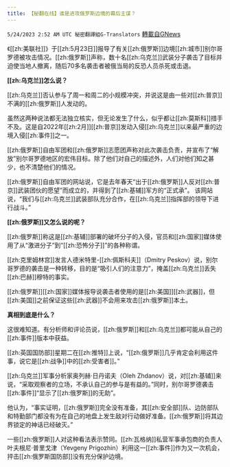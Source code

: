 ```yaml
---
title: 【秘翻在线】谁是进攻俄罗斯边境的幕后主谋？
---
```

`5/24/2023 2:52 AM UTC 秘密翻譯組G-Translators` [轉載自GNews](https://gnews.org/articles/1326012)

《[[zh:美联社]]》于[[zh:5月23日]]报导了有关[[zh:俄罗斯]]边境[[zh:城市]]别尔哥罗德被攻击情况。[[zh:俄罗斯]]声称，数十名[[zh:乌克兰]]武装分子袭击了目标并迫使当地人撤离，随后70多名袭击者被俄当局的反恐人员杀死或击退。

**[[zh:乌克兰]]怎么说？**

[[zh:乌克兰]]否认参与了周一和周二的小规模冲突，并说这是由一些对[[zh:普京]]不满的[[zh:俄罗斯]]人发动的。

虽然这两种说法都无法独立核实，但无论发生了什么，似乎都让[[zh:莫斯科]]措手不及。这是自2022年[[zh:2月]][[zh:普京]]发动入侵[[zh:乌克兰]]以来最严重的边境入侵[[zh:事件]]之一。

[[zh:俄罗斯]]自由军团和[[zh:俄罗斯]]志愿团声称对此次袭击负责，并宣布了“解放”别尔哥罗德地区的宏伟目标。除了他们对自己的描述外，人们对他们知之甚少，也不清楚他们的情况。

[[zh:俄罗斯]]自由军团的网站说，它是去年春天“出于[[zh:俄罗斯]]人反对[[zh:普京]]武装团伙的愿望”而成立的，并得到了[[zh:基辅]]军方的“正式承”。 该网站说，“我们与[[zh:乌克兰]]武装部队充分合作，在[[zh:乌克兰]]指挥部的领导下进行战斗。”

**[[zh:俄罗斯]]又怎么说的呢？**

[[zh:俄罗斯]]称这是[[zh:基辅]]部署的破坏分子的入侵，官员和[[zh:国家]]媒体使用了从“激进分子”到“[[zh:恐怖分子]]”的各种称谓。

[[zh:克里姆林宫]]发言人德米特里\-[[zh:佩斯科夫]]（Dmitry Peskov）说，别尔哥罗德的袭击是一种转移，目的是“吸引人们的注意力”，掩盖[[zh:乌克兰]]丢失[[zh:巴赫]]穆特的事实。

[[zh:俄罗斯]][[zh:国家]]媒体报导说袭击者使用的是[[zh:美国]][[zh:武器]]，但[[zh:美国]]之前保证这些[[zh:武器]]不会用来攻击[[zh:俄罗斯]]本土。

**真相到底是什么？**

这很难知道。有分析师和评论员说，[[zh:俄罗斯]]和[[zh:乌克兰]]都可能从自己的[[zh:事件]]版本中获益。

[[zh:英国国防部]]星期二在[[zh:推特]]上说，“[[zh:俄罗斯]]几乎肯定会利用这件事，说它是[[zh:战争]]中的[[zh:受害者]]。”

[[zh:乌克兰]]军事分析家奥列赫·日丹诺夫（Oleh Zhdanov）说，对[[zh:基辅]]来说，“采取观察者的立场，不承认自己的参与是有益的。”同时，别尔哥罗德袭击[[zh:事件]]“显示了[[zh:俄罗斯]]的无助”。

他认为，“事实证明，[[zh:俄罗斯]]完全没有准备，其[[zh:安全部]]队、边防部队和特勤部门都没有为在自己的地盘上发生敌对行动做好准备。[[zh:俄罗斯]]将其边界锁定的神话已经破灭。”

一些[[zh:俄罗斯]]人对这种看法表示赞同。[[zh:瓦格纳]]私营军事承包商的负责人叶夫根尼·普里戈津（Yevgeny Prigozhin）利用这一[[zh:事件]]作为又一次机会，抨击[[zh:俄罗斯国防部]]没有充分保护边境。
